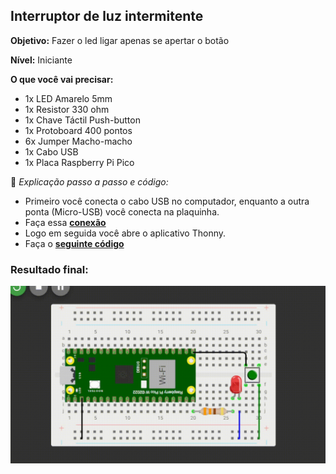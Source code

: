 ## Interruptor de luz intermitente
**Objetivo:** Fazer o led ligar apenas se apertar o botão

**Nível:** Iniciante  

**O que você vai precisar:**
- 1x LED Amarelo 5mm
- 1x Resistor 330 ohm
- 1x Chave Táctil Push-button
- 1x Protoboard 400 pontos
- 6x Jumper Macho-macho
- 1x Cabo USB
- 1x Placa Raspberry Pi Pico


📘 *Explicação passo a passo e código:*
- Primeiro você conecta o cabo USB no computador, enquanto a outra ponta (Micro-USB) você conecta na plaquinha.
- Faça essa **[conexão](./assets/interruptor.png)**
- Logo em seguida você abre o aplicativo Thonny.
- Faça o **[seguinte código](./src/interruptor.py)**
### Resultado final:
![alt text](./assets/interruptor.gif)